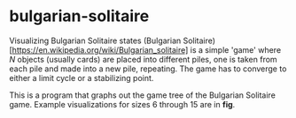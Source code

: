 # bulgarian-solitaire
Visualizing Bulgarian Solitaire states
(Bulgarian Solitaire)[https://en.wikipedia.org/wiki/Bulgarian_solitaire] is a simple 'game' where $N$ objects (usually cards) are placed into different piles, one is taken from each pile and made into a new pile, repeating.
The game has to converge to either a limit cycle or a stabilizing point.

This is a program that graphs out the game tree of the Bulgarian Solitaire game. Example visualizations for sizes $6$ through $15$ are in **fig**.
